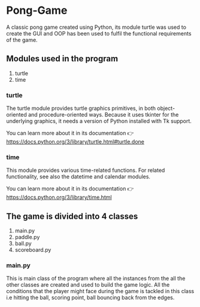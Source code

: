 # Pong-Game
A classic pong game created using Python, its module turtle was used to create the GUI and OOP has been used to fulfil the functional requirements of the game.
## Modules used in the program
1) turtle 
2) time

### turtle
The turtle module provides turtle graphics primitives, in both object-oriented and procedure-oriented ways. Because it uses tkinter for the underlying graphics, it needs a version of Python installed with Tk support.

You can learn more about it in its documentation 👉 https://docs.python.org/3/library/turtle.html#turtle.done

### time 
This module provides various time-related functions. For related functionality, see also the datetime and calendar modules.

You can learn more about it in its documentation 👉  https://docs.python.org/3/library/time.html
## The game is divided into 4 classes
1) main.py
2) paddle.py
3) ball.py
4) scoreboard.py

### main.py
This is main class of the program where all the instances from the all the other classes are created and used to build the game logic. All the conditions that the player might face during the game is tackled in this class i.e hitting the ball, scoring point, ball bouncing back from the edges.
